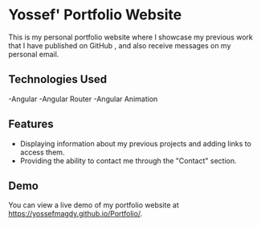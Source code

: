 # Yossef' Portfolio Website
This is my personal portfolio website where I showcase my previous work that I have published on GitHub , and also receive messages on my personal email.

## Technologies Used
-Angular
-Angular Router 
-Angular Animation


## Features

- Displaying information about my previous projects and adding links to access them.
- Providing the ability to contact me through the "Contact" section.

## Demo

You can view a live demo of my portfolio website at https://yossefmagdy.github.io/Portfolio/.
